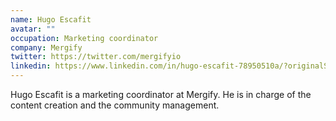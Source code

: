 ```yaml
---
name: Hugo Escafit
avatar: ""
occupation: Marketing coordinator
company: Mergify
twitter: https://twitter.com/mergifyio
linkedin: https://www.linkedin.com/in/hugo-escafit-78950510a/?originalSubdomain=fr
---
```


Hugo Escafit is a marketing coordinator at Mergify. He is in charge of the content creation and the community management.
